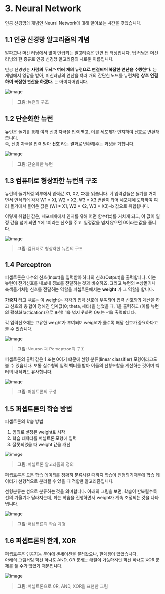 # 3. Neural Network

인공 신경망의 개념인 Neural Network에 대해 알아보는 시간을 갖겠습니다.

1.1 인공 신경망 알고리즘의 개념  
--

알파고나 머신 러닝에서 많이 언급되는 알고리즘은 단연 딥 러닝입니다. 딥 러닝은 머신 러닝의 한 종류로 인공 신경망 알고리즘의 새로운 이름입니다.

인공 신경망은 __사람의 두뇌가 여러 개의 뉴런으로 연결되어 복잡한 연산을 수행한다.__ 는 개념에서 영감을 받아, 머신러닝의 연산을 여러 개의 간단한 노드를 뉴런처럼 __상호 연결하여 복잡한 연산을 하겠다.__ 는 아이디어입니다.

![image](https://t1.daumcdn.net/cfile/tistory/220B383B583AC4C61B)
> __그림__: 뉴런의 구조

1.2 단순화한 뉴런
--

뉴런은 돌기를 통해 여러 신경 자극을 입력 받고, 이를 세포체가 인지하여 신호로 변환해줍니다.   
즉, 신경 자극을 입력 받아 __신호__ 라는 결과로 변환해주는 과정을 거칩니다. 

![image](https://t1.daumcdn.net/cfile/tistory/2646C93B583AC4C63B)
> __그림__: 단순화한 뉴런

1.3 컴퓨터로 형상화한 뉴런의 구조
--

뉴런의 돌기처럼 외부에서 입력값 X1, X2, X3를 읽습니다. 이 입력값들은 돌기를 거치면서 인식되어 각각 W1 * X1, W2 * X2, W3 * X3  변환이 되어 세포체에 도착하여 여러 돌기에서 들어온 값은 (W1 * X1, W2 * X2, W3 * X3)+b 값으로 취합됩니다. 

이렇게 취합된 값은, 세포체내에서 인지를 위해 어떤 함수f(x)를 거치게 되고, 이 값이 일정 값을 넘게 되면 Y에 1이라는 신호를 주고, 일정값을 넘지 않으면 0이라는 값을 줍니다.

![image](https://t1.daumcdn.net/cfile/tistory/237AF13B583AC4C710)
> __그림__: 컴퓨터로 형상화한 뉴런의 구조

1.4 Perceptron
--

퍼셉트론은 다수의 신호(Input)을 입력받아 하나의 신호(Output)을 출력합니다. 이는 뉴런이 전기신호를 내보내 정보를 전달하는 것과 비슷하죠. 그리고 뉴런의 수상돌기나 축색돌기처럼 신호를 전달하는 역할을 퍼셉트론에서는 __weight__ 가 그 역할을 합니다. 

__가중치__ 라고 부르는 이 weight는 각각의 입력 신호에 부여되어 입력 신호와의 계산을 하고 신호의 총 합이 정해진 임계값(θ; theta, 세타)을 넘었을 때, 1을 출력하고 (이를 뉴런의 활성화(actication)으로 표현) 1을 넘지 못하면 0또는 -1을 출력합니다. 

각 입력신호에는 고유한 weight가 부여되며 weight가 클수록 해당 신호가 중요하다고 볼 수 있습니다. 

![image](https://image.slidesharecdn.com/lecture29-convolutionalneuralnetworks-visionspring2015-150504114140-conversion-gate02/95/lecture-29-convolutional-neural-networks-computer-vision-spring2015-9-638.jpg?cb=1430740006)
> __그림__: Neuron 과 Perceptron의 구조

퍼셉트론의 출력 값은 1 또는 0이기 떄문에 선형 분류(linear classifier) 모형이라고도 볼 수 있습니다. 보통 실수형의  입력 벡터를 받아 이들의 선형조합을 계산하는 것이며 벡터의 내적과도 유사합니다. 

![image](http://www.saedsayad.com/images/Perceptron_3.png) 
> __그림__: 퍼셉트론의 구성

1.5 퍼셉트론의 학습 방법
--

퍼셉트론의 학습 방법
1. 임의로 설정된 weight로 시작
2. 학습 데이터를 퍼셉트론 모형에 입력
3. 잘못되었을 때 weight 값을 개선

![image](https://image.slidesharecdn.com/machine-learning-120930145310-phpapp01/95/machine-learning-with-applications-in-categorization-popularity-and-sequence-labeling-75-638.jpg?cb=1354541953)
> __그림__: 퍼셉트론 알고리즘의 정의

퍼셉트론은 모든 학습 데이터를 정확히 분류시킬 때까지 학습이 진행되기때문에 학습 데이터가 선형적으로 분리될 수 있을 때 적합한 알고리즘입니다.

선형분류는 선으로 분류하는 것을 의미합니다. 
아래의 그림을 보면, 학습이 반복될수록 선의 기울기가 달라지는데, 이는 학습을 진행하면서 weight가 계속 조정되는 것을 나타냅니다. 

![image](https://upload.wikimedia.org/wikipedia/commons/thumb/8/8a/Perceptron_example.svg/500px-Perceptron_example.svg.png)
> __그림__: 퍼셉트론의 학습 과정

1.6 퍼셉트론의 한계, XOR
--

퍼셉트론은 인공지능 분야에 센세이션을 불러왔으나, 한계점이 있었습니다.  
아래의 그림처럼 직선 하나로 AND, OR 문제는 해결이 가능하지만 직선 하나로 XOR 문제를 풀 수가 없었기 때문입니다.

![image](http://ecee.colorado.edu/~ecen4831/lectures/xor2.gif)
> __그림__: 퍼셉트론으로 OR, AND, XOR을 표현한 그림

